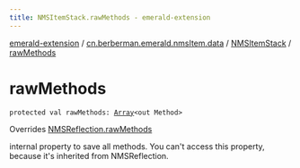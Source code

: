 ```yaml
---
title: NMSItemStack.rawMethods - emerald-extension
---
```


[emerald-extension](../../index.html) / [cn.berberman.emerald.nmsItem.data](../index.html) / [NMSItemStack](index.html) / [rawMethods](.)

# rawMethods

`protected val rawMethods: `[`Array`](https://kotlinlang.org/api/latest/jvm/stdlib/kotlin/-array/index.html)`<out Method>`

Overrides [NMSReflection.rawMethods](../../cn.berberman.emerald.nms-item/-n-m-s-reflection/raw-methods.html)

internal property to save all methods.
You can't access this property, because it's inherited from NMSReflection.

